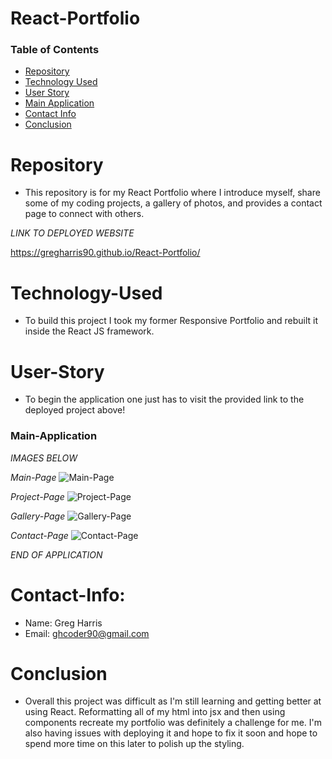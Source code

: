 # React-Portfolio

### Table of Contents 

* [Repository](#Repository) 
* [Technology Used](#Technology-Used) 
* [User Story](#User-Story)
* [Main Application](#Main-Application)
* [Contact Info](#Contact-Info)
* [Conclusion](#Conclusion)

# Repository

- This repository is for my React Portfolio where I introduce myself, share some of my coding projects, a gallery of photos, and provides a contact page to connect with others.

*LINK TO DEPLOYED WEBSITE*

https://gregharris90.github.io/React-Portfolio/

# Technology-Used

- To build this project I took my former Responsive Portfolio and rebuilt it inside the React JS framework. 

# User-Story

- To begin the application one just has to visit the provided link to the deployed project above!


### Main-Application

*IMAGES BELOW*

*Main-Page*
![Main-Page](https://user-images.githubusercontent.com/73864182/119945540-736de880-bf4a-11eb-84a5-afeab8d219b9.png)

*Project-Page*
![Project-Page](https://user-images.githubusercontent.com/73864182/119945545-749f1580-bf4a-11eb-8f0c-e529f55c066d.png)

*Gallery-Page*
![Gallery-Page](https://user-images.githubusercontent.com/73864182/119945554-7537ac00-bf4a-11eb-909f-dcde63c0924c.png)

*Contact-Page*
![Contact-Page](https://user-images.githubusercontent.com/73864182/119945549-7537ac00-bf4a-11eb-892f-42e05853e672.png)

*END OF APPLICATION*

# Contact-Info:

- Name: Greg Harris
- Email: ghcoder90@gmail.com

# Conclusion

- Overall this project was difficult as I'm still learning and getting better at using React. Reformatting all of my html into jsx and then using components recreate my portfolio was definitely a challenge for me. I'm also having issues with deploying it and hope to fix it soon and hope to spend more time on this later to polish up the styling. 
